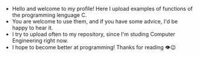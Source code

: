 - Hello and welcome to my profile! Here I upload examples of functions of the programming lenguage C.
- You are welcome to use them, and if you have some advice, I'd be happy to hear it.
- I try to upload often to my repository, since I'm studing Computer Engineering right now.
- I hope to become better at programming! Thanks for reading 👁️😉

<!---
Alex1ne/Alex1ne is a ✨ special ✨ repository because its `README.md` (this file) appears on your GitHub profile.
You can click the Preview link to take a look at your changes.
--->
